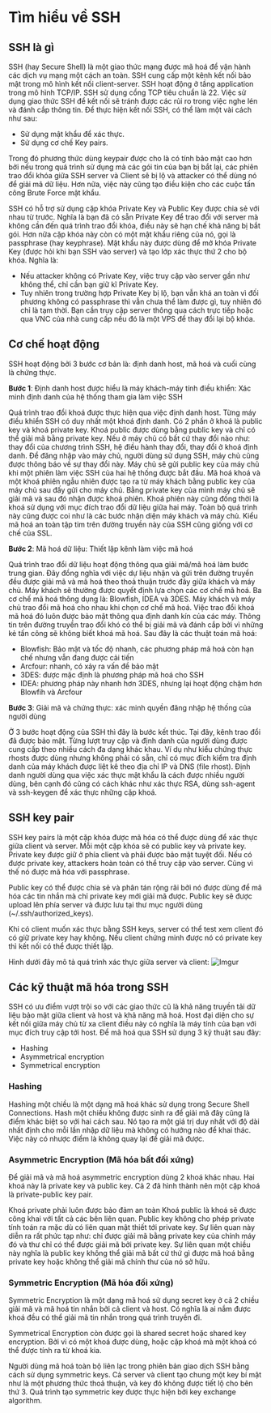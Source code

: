 # Tìm hiểu về SSH
## SSH là gì
SSH (hay Secure Shell) là một giao thức mạng được mã hoá để vận hành các dịch vụ mạng một cách an toàn. SSH cung cấp một kênh kết nối bảo mật trong mô hình kết nối client-server. SSH hoạt động ở tầng application trong mô hình TCP/IP. SSH sử dụng cổng TCP tiêu chuẩn là 22. Việc sử dụng giao thức SSH để kết nối sẽ tránh được các rủi ro trong việc nghe lén và đánh cắp thông tin.
Để thực hiện kết nối SSH, có thể làm một vài cách như sau:
- Sử dụng mật khẩu để xác thực.
- Sử dụng cơ chế Key pairs.

Trong đó phương thức dùng keypair được cho là có tính bảo mật cao hơn bởi nếu trong quá trình sử dụng mà các gói tin của bạn bị bắt lại, các phiên trao đổi khóa giữa SSH server và Client sẽ bị lộ và attacker có thể dùng nó để giải mã dữ liệu. Hơn nữa, việc này cũng tạo điều kiện cho các cuộc tấn công Brute Force mật khẩu.

SSH có hỗ trợ sử dụng cặp khóa Private Key và Public Key được chia sẻ với nhau từ trước. Nghĩa là bạn đã có sẵn Private Key để trao đổi với server mà không cần đến quá trình trao đổi khóa, điều này sẽ hạn chế khả năng bị bắt gói. Hơn nữa cặp khóa này còn có một mật khẩu riêng của nó, gọi là passphrase (hay keyphrase). Mật khẩu này được dùng để mở khóa Private Key (được hỏi khi bạn SSH vào server) và tạo lớp xác thực thứ 2 cho bộ khóa. Nghĩa là:

- Nếu attacker không có Private Key, việc truy cập vào server gần như không thể, chỉ cần bạn giữ kĩ Private Key.
- Tuy nhiên trong trường hợp Private Key bị lộ, bạn vẫn khá an toàn vì đối phương không có passphrase thì vẫn chưa thể làm được gì, tuy nhiên đó chỉ là tạm thời. Bạn cần truy cập server thông qua cách trực tiếp hoặc qua VNC của nhà cung cấp nếu đó là một VPS để thay đổi lại bộ khóa.

## Cơ chế hoạt động
SSH hoạt động bởi 3 bước cơ bản là: định danh host, mã hoá và cuối cùng là chứng thực.

**Bước 1**: Định danh host được hiểu là máy khách-máy tính điều khiển: Xác minh định danh của hệ thống tham gia làm việc SSH

Quá trình trao đổi khoá được thực hiện qua việc định danh host. Từng máy điều khiển SSH có duy nhất một khoá định danh. Có 2 phần ở khoá là public key và khoá private key. Khoá public được dùng bằng public key và chỉ có thể giải mã bằng private key. Nếu ở máy chủ có bất cứ thay đổi nào như: thay đổi của chương trình SSH, hệ điều hành thay đổi, thay đổi ở khoá định danh. Để đăng nhập vào máy chủ, người dùng sử dụng SSH, máy chủ cũng được thông báo về sự thay đổi này. Máy chủ sẽ gửi public key của máy chủ khi một phiên làm việc SSH của hai hệ thống được bắt đầu. Mã hoá khoá và một khoá phiên ngẫu nhiên được tạo ra từ máy khách bằng public key của máy chủ sau đấy gửi cho máy chủ. Bằng private key của mình máy chủ sẽ giải mã và sau đó nhận được khoá phiên. Khoá phiên này cũng đồng thời là khoá sử dụng với mục đích trao đổi dữ liệu giữa hai máy. Toàn bộ quá trình này cũng được coi như là các bước nhận diện máy khách và máy chủ. Kiểu mã hoá an toàn tập tim trên đường truyền này của SSH cũng giống với cơ chế của SSL.

**Bước 2**: Mã hoá dữ liệu: Thiết lập kênh làm việc mã hoá

Quá trình trao đổi dữ liệu hoạt động thông qua giải mã/mã hoá làm bước trung gian. Đây đồng nghĩa với việc dự liệu nhận và gửi trên đường truyền đều được giải mã và mã hoá theo thoả thuận trước đây giữa khách và máy chủ. Máy khách sẽ thường được quyết định lựa chọn các cơ chế mã hoá. Ba cơ chế mã hoá thông dụng là: Blowfish, IDEA và 3DES. Máy khách và máy chủ trao đổi mã hoá cho nhau khi chọn cơ chế mã hoá. Việc trao đổi khoá mã hoá đó luôn được bảo mật thông qua định danh kín của các máy. Thông tin trên đường truyền trao đổi khó có thể bị giải mã và đánh cắp bởi vì những kẻ tấn công sẽ không biết khoá mã hoá. Sau đây là các thuật toán mã hoá:

- Blowfish: Bảo mật và tốc độ nhanh, các phương pháp mã hoá còn hạn chế nhưng vẫn đang được cải tiến
- Arcfour: nhanh, có xảy ra vấn đề bảo mật
- 3DES: được mặc định là phương pháp mã hoá cho SSH
- IDEA:  phương pháp này nhanh hơn 3DES, nhưng lại hoạt động chậm hơn Blowfih và Arcfour

**Bước 3**: Giải mã và chứng thực: xác minh quyền đăng nhập hệ thống của người dùng

Ở 3 bước hoạt động của SSH thì đây là bước kết thúc. Tại đây, kênh trao đổi đã được bảo mật. Từng lượt truy cập và định danh của người dùng được cung cấp theo nhiều cách đa dạng khác khau. Ví dụ như kiểu chứng thực rhosts được dùng nhưng không phải có sẵn, chỉ có mục đích kiểm tra định danh của máy khách được liệt kê theo địa chỉ IP và DNS (file rhost). Định danh người dùng qua việc xác thực mật khẩu là cách được nhiều người dùng, bên cạnh đó cũng có cách khác như xác thực RSA, dùng ssh-agent và ssh-keygen để xác thực những cặp khoá. 

## SSH key pair
SSH key pairs là một cặp khóa được mã hóa có thể được dùng để xác thực giữa client và server. Mỗi một cặp khóa sẽ có public key và private key. Private key được giữ ở phía client và phải được bảo mật tuyệt đối. Nếu có được private key, attackers hoàn toàn có thể truy cập vào server. Cũng vì thế nó được mã hóa với passphrase.

Public key có thể được chia sẻ và phân tán rộng rãi bởi nó được dùng để mã hóa các tin nhắn mà chỉ private key mới giải mã được. Public key sẽ được upload lên phía server và được lưu tại thư mục người dùng (~/.ssh/authorized_keys).

Khi có client muốn xác thực bằng SSH keys, server có thể test xem client đó có giữ private key hay không. Nếu client chứng minh được nó có private key thì kết nối có thể được thiết lập.

Hình dưới đây mô tả quá trình xác thực giữa server và client:
![Imgur](https://i.imgur.com/AE9p6IY.png)
## Các kỹ thuật mã hóa trong SSH
SSH có ưu điểm vượt trội so với các giao thức cũ là khả năng truyền tải dữ liệu bảo mật giữa client và host và khả năng mã hoá. Host đại diện cho sự kết nối giữa máy chủ từ xa client điều này có nghĩa là máy tính của bạn với mục đích truy cập tới host. Để mã hoá qua SSH sử dụng 3 kỹ thuật sau đây:

- Hashing
- Asymmetrical encryption
- Symmetrical encryption
### Hashing 
Hashing một chiều là một dạng mã hoá khác sử dụng trong Secure Shell Connections. Hash một chiều không được sinh ra để giải mã đây cũng là điểm khác biệt so với hai cách sau. Nó tạo ra một giá trị duy nhất với độ dài nhất định cho mỗi lần nhập dữ liệu mà không có hướng nào để khai thác. Việc này có nhược điểm là không quay lại để giải mã được.

### Asymmetric Encryption (Mã hóa bất đối xứng)
Để giải mã và mã hoá asymmetric encryption dùng 2 khoá khác nhau. Hai khoá này là private key và public key. Cả 2 đã hình thành nên một cặp khoá là private-public key pair.

Khoá private phải luôn được bảo đảm an toàn
Khoá public là khoá sẽ được công khai với tất cả các bên liên quan. Public key không cho phép private tính toán ra mặc dù có liên quan mật thiết tới private key. 
Sự liên quan này diễn ra rất phức tạp như: chỉ được giải mã bằng private key của chính máy đó và thư chỉ có thể được giải mã bởi private key. Sự liên quan một chiều này nghĩa là public key không thể giải mã bất cứ thứ gì được mã hoá bằng private key hoặc không thể giải mã chính thư của nó sở hữu.

### Symmetric Encryption (Mã hóa đối xứng)
Symmetric Encryption là một dạng mã hoá sử dụng secret key ở cả 2 chiều giải mã và mã hoá tin nhắn bởi cả client và host. Có nghĩa là ai nắm được khoá đều có thể giải mã tin nhắn trong quá trình truyền đi.

Symmetrical Encryption còn được gọi là shared secret hoặc shared key encryption. Bởi vì có một khoá được dùng, hoặc cặp khoá mà một khoá có thể được tính ra từ khoá kia. 

Người dùng mã hoá toàn bộ liên lạc trong phiên bản giao dịch SSH bằng cách sử dụng symmetric keys. Cả server và client tạo chung một key bí mật như là một phương thức thoả thuận, và key đó không được tiết lộ cho bên thứ 3. Quá trình tạo symmetric key được thực hiện bởi key exchange algorithm.

